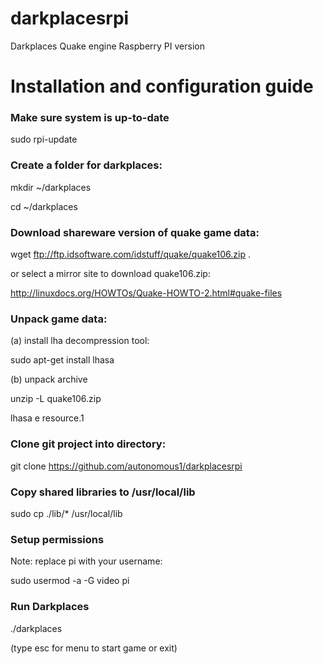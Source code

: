 darkplacesrpi
=============

Darkplaces Quake engine Raspberry PI version

Installation and configuration guide
====================================

<h3>Make sure system is up-to-date</h3>

sudo rpi-update

<h3>Create a folder for darkplaces:</h3>

mkdir ~/darkplaces

cd ~/darkplaces

<h3>Download shareware version of quake game data:</h3>

wget ftp://ftp.idsoftware.com/idstuff/quake/quake106.zip .

or select a mirror site to download quake106.zip:

http://linuxdocs.org/HOWTOs/Quake-HOWTO-2.html#quake-files

<h3>Unpack game data:</h3>

(a) install lha decompression tool:

sudo apt-get install lhasa

(b) unpack archive

unzip -L quake106.zip

lhasa e resource.1

<h3>Clone git project into directory:</h3>

git clone https://github.com/autonomous1/darkplacesrpi

<h3>Copy shared libraries to /usr/local/lib</h3>

sudo cp ./lib/* /usr/local/lib

<h3>Setup permissions</h3>

Note: replace pi with your username:

sudo usermod -a -G video pi

<h3>Run Darkplaces</h3>

./darkplaces

(type esc for menu to start game or exit)
